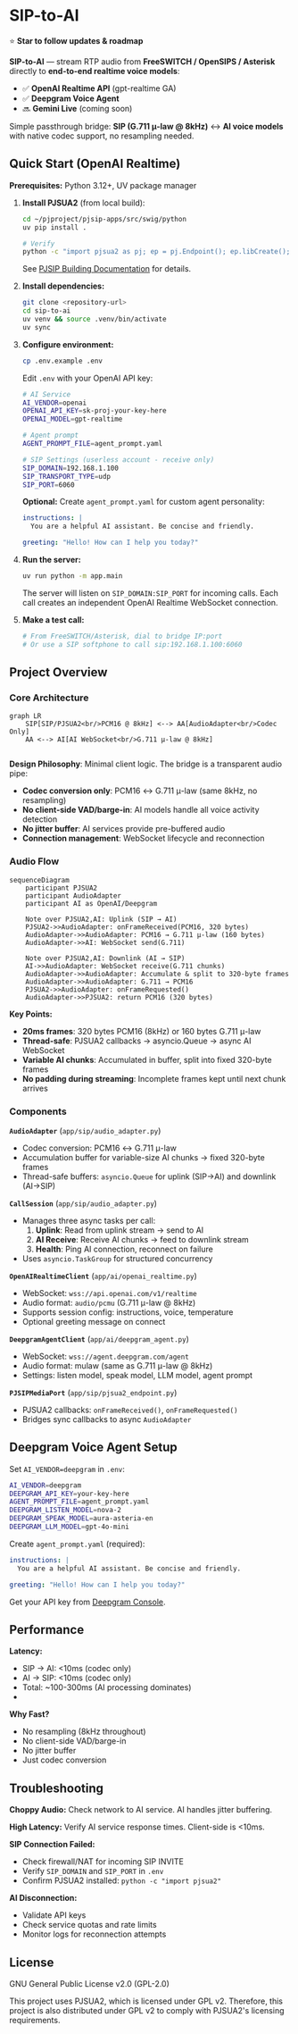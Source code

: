 # SIP-to-AI

⭐ **Star to follow updates & roadmap**

**SIP-to-AI** — stream RTP audio from **FreeSWITCH / OpenSIPS / Asterisk** directly to **end-to-end realtime voice models**:
- ✅ **OpenAI Realtime API** (gpt-realtime GA)
- ✅ **Deepgram Voice Agent**
- 🔜 **Gemini Live** (coming soon)

Simple passthrough bridge: **SIP (G.711 μ-law @ 8kHz)** ↔ **AI voice models** with native codec support, no resampling needed.

## Quick Start (OpenAI Realtime)

**Prerequisites:** Python 3.12+, UV package manager

1. **Install PJSUA2** (from local build):
   ```bash
   cd ~/pjproject/pjsip-apps/src/swig/python
   uv pip install .

   # Verify
   python -c "import pjsua2 as pj; ep = pj.Endpoint(); ep.libCreate(); print('PJSUA2:', ep.libVersion().full); ep.libDestroy()"
   ```

   See [PJSIP Building Documentation](https://docs.pjsip.org/en/latest/pjsua2/building.html) for details.


2. **Install dependencies:**
   ```bash
   git clone <repository-url>
   cd sip-to-ai
   uv venv && source .venv/bin/activate
   uv sync
   ```

3. **Configure environment:**
   ```bash
   cp .env.example .env
   ```

   Edit `.env` with your OpenAI API key:
   ```bash
   # AI Service
   AI_VENDOR=openai
   OPENAI_API_KEY=sk-proj-your-key-here
   OPENAI_MODEL=gpt-realtime

   # Agent prompt
   AGENT_PROMPT_FILE=agent_prompt.yaml

   # SIP Settings (userless account - receive only)
   SIP_DOMAIN=192.168.1.100
   SIP_TRANSPORT_TYPE=udp
   SIP_PORT=6060
   ```

   **Optional:** Create `agent_prompt.yaml` for custom agent personality:
   ```yaml
   instructions: |
     You are a helpful AI assistant. Be concise and friendly.

   greeting: "Hello! How can I help you today?"
   ```

4. **Run the server:**
   ```bash
   uv run python -m app.main
   ```

   The server will listen on `SIP_DOMAIN:SIP_PORT` for incoming calls. Each call creates an independent OpenAI Realtime WebSocket connection.

5. **Make a test call:**
   ```bash
   # From FreeSWITCH/Asterisk, dial to bridge IP:port
   # Or use a SIP softphone to call sip:192.168.1.100:6060
   ```

## Project Overview

### Core Architecture

```mermaid
graph LR
    SIP[SIP/PJSUA2<br/>PCM16 @ 8kHz] <--> AA[AudioAdapter<br/>Codec Only]
    AA <--> AI[AI WebSocket<br/>G.711 μ-law @ 8kHz]
    
```

**Design Philosophy**: Minimal client logic. The bridge is a transparent audio pipe:
- **Codec conversion only**: PCM16 ↔ G.711 μ-law (same 8kHz, no resampling)
- **No client-side VAD/barge-in**: AI models handle all voice activity detection
- **No jitter buffer**: AI services provide pre-buffered audio
- **Connection management**: WebSocket lifecycle and reconnection

### Audio Flow

```mermaid
sequenceDiagram
    participant PJSUA2
    participant AudioAdapter
    participant AI as OpenAI/Deepgram

    Note over PJSUA2,AI: Uplink (SIP → AI)
    PJSUA2->>AudioAdapter: onFrameReceived(PCM16, 320 bytes)
    AudioAdapter->>AudioAdapter: PCM16 → G.711 μ-law (160 bytes)
    AudioAdapter->>AI: WebSocket send(G.711)

    Note over PJSUA2,AI: Downlink (AI → SIP)
    AI->>AudioAdapter: WebSocket receive(G.711 chunks)
    AudioAdapter->>AudioAdapter: Accumulate & split to 320-byte frames
    AudioAdapter->>AudioAdapter: G.711 → PCM16
    PJSUA2->>AudioAdapter: onFrameRequested()
    AudioAdapter->>PJSUA2: return PCM16 (320 bytes)
```

**Key Points:**
- **20ms frames**: 320 bytes PCM16 (8kHz) or 160 bytes G.711 μ-law
- **Thread-safe**: PJSUA2 callbacks → asyncio.Queue → async AI WebSocket
- **Variable AI chunks**: Accumulated in buffer, split into fixed 320-byte frames
- **No padding during streaming**: Incomplete frames kept until next chunk arrives

### Components

**`AudioAdapter`** (`app/sip/audio_adapter.py`)
- Codec conversion: PCM16 ↔ G.711 μ-law
- Accumulation buffer for variable-size AI chunks → fixed 320-byte frames
- Thread-safe buffers: `asyncio.Queue` for uplink (SIP→AI) and downlink (AI→SIP)

**`CallSession`** (`app/sip/audio_adapter.py`)
- Manages three async tasks per call:
  1. **Uplink**: Read from uplink stream → send to AI
  2. **AI Receive**: Receive AI chunks → feed to downlink stream
  3. **Health**: Ping AI connection, reconnect on failure
- Uses `asyncio.TaskGroup` for structured concurrency

**`OpenAIRealtimeClient`** (`app/ai/openai_realtime.py`)
- WebSocket: `wss://api.openai.com/v1/realtime`
- Audio format: `audio/pcmu` (G.711 μ-law @ 8kHz)
- Supports session config: instructions, voice, temperature
- Optional greeting message on connect

**`DeepgramAgentClient`** (`app/ai/deepgram_agent.py`)
- WebSocket: `wss://agent.deepgram.com/agent`
- Audio format: mulaw (same as G.711 μ-law @ 8kHz)
- Settings: listen model, speak model, LLM model, agent prompt

**`PJSIPMediaPort`** (`app/sip/pjsua2_endpoint.py`)
- PJSUA2 callbacks: `onFrameReceived()`, `onFrameRequested()`
- Bridges sync callbacks to async `AudioAdapter`



## Deepgram Voice Agent Setup

Set `AI_VENDOR=deepgram` in `.env`:

```bash
AI_VENDOR=deepgram
DEEPGRAM_API_KEY=your-key-here
AGENT_PROMPT_FILE=agent_prompt.yaml  
DEEPGRAM_LISTEN_MODEL=nova-2
DEEPGRAM_SPEAK_MODEL=aura-asteria-en
DEEPGRAM_LLM_MODEL=gpt-4o-mini
```

Create `agent_prompt.yaml` (required):
```yaml
instructions: |
  You are a helpful AI assistant. Be concise and friendly.

greeting: "Hello! How can I help you today?"
```

Get your API key from [Deepgram Console](https://console.deepgram.com).


## Performance

**Latency:**
- SIP → AI: <10ms (codec only)
- AI → SIP: <10ms (codec only)
- Total: ~100-300ms (AI processing dominates)
- 
**Why Fast?**
- No resampling (8kHz throughout)
- No client-side VAD/barge-in
- No jitter buffer
- Just codec conversion

## Troubleshooting

**Choppy Audio:** Check network to AI service. AI handles jitter buffering.

**High Latency:** Verify AI service response times. Client-side is <10ms.

**SIP Connection Failed:**
- Check firewall/NAT for incoming SIP INVITE
- Verify `SIP_DOMAIN` and `SIP_PORT` in `.env`
- Confirm PJSUA2 installed: `python -c "import pjsua2"`

**AI Disconnection:**
- Validate API keys
- Check service quotas and rate limits
- Monitor logs for reconnection attempts


## License

GNU General Public License v2.0 (GPL-2.0)

This project uses PJSUA2, which is licensed under GPL v2. Therefore, this project is also distributed under GPL v2 to comply with PJSUA2's licensing requirements.